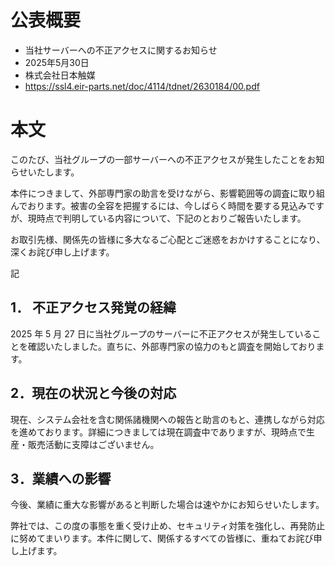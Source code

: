 # 公表概要
- 当社サーバーへの不正アクセスに関するお知らせ
- 2025年5月30日
- 株式会社日本触媒
- https://ssl4.eir-parts.net/doc/4114/tdnet/2630184/00.pdf

# 本文
このたび、当社グループの一部サーバーへの不正アクセスが発生したことをお知らせいたします。

本件につきまして、外部専門家の助言を受けながら、影響範囲等の調査に取り組んでおります。被害の全容を把握するには、今しばらく時間を要する見込みですが、現時点で判明している内容について、下記のとおりご報告いたします。

お取引先様、関係先の皆様に多大なるご心配とご迷惑をおかけすることになり、深くお詫び申し上げます。

記

## 1． 不正アクセス発覚の経緯
2025 年 5 月 27 日に当社グループのサーバーに不正アクセスが発生していることを確認いたしました。直ちに、外部専門家の協力のもと調査を開始しております。

## 2．現在の状況と今後の対応
現在、システム会社を含む関係諸機関への報告と助言のもと、連携しながら対応を進めております。詳細につきましては現在調査中でありますが、現時点で生産・販売活動に支障はございません。

## 3．業績への影響
今後、業績に重大な影響があると判断した場合は速やかにお知らせいたします。

弊社では、この度の事態を重く受け止め、セキュリティ対策を強化し、再発防止に努めてまいります。本件に関して、関係するすべての皆様に、重ねてお詫び申し上げます。

